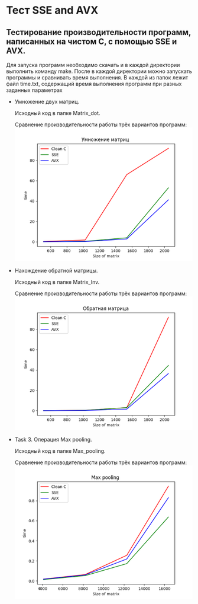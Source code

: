 # Тест SSE and AVX

## Тестирование производительности программ, написанных на чистом C, с помощью SSE и AVX.

Для запуска программ необходимо скачать и в каждой директории выполнить команду make. После в каждой директории можно запускать программы и сравнивать время выполнения.
В каждой из папок лежит файл time.txt, содержащий время выполнения программ при разных заданных параметрах
- Умножение двух матриц.
  
  Исходный код в папке Matrix_dot.
  
  Сравнение производительности работы трёх вариантов программ: 
  ![alt text](https://github.com/stupakdm/Training/blob/main/C_training/Matrix_dot/matrix_dot.png) 
  
- Нахождение обратной матрицы.
  
  Исходный код в папке Matrix_Inv.
  
  Сравнение производительности работы трёх вариантов программ: 
  ![alt text](https://github.com/stupakdm/Training/blob/main/C_training/Matrix_Inv/inv_matrix.png) 
  
- Task 3. Операция Max pooling.
  
  Исходный код в папке Max_pooling.
  
  Сравнение производительности работы трёх вариантов программ:
  ![alt text](https://github.com/stupakdm/Training/blob/main/C_training/Max_pooling/max_pooling.png)
  

